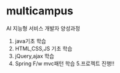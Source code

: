 # multicampus
AI 지능형 서비스 개발자 양성과정

1. java기초 학습
2. HTML,CSS,JS 기초 학습
3. jQuery,ajax 학습
4. Spring F/w mvc패턴 학습
5.프로젝트 진행!! 
